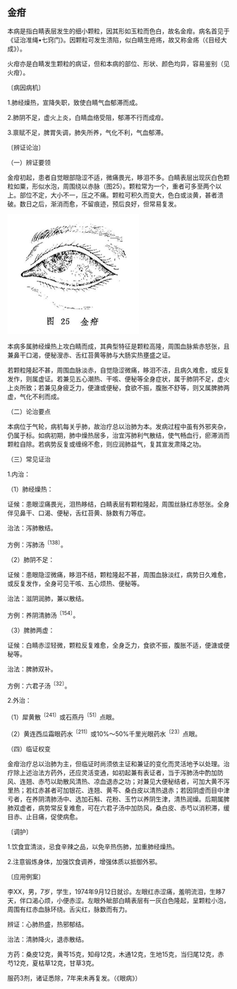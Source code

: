 ## 金疳

本病是指白睛表层发生的细小颗粒，因其形如玉粒而色白，故名金疳。病名首见于《证治准绳•七窍门》。因颗粒可发生溃陷，似白睛生疮疡，故又称金疡（《目经大成》）。

火疳亦是白睛发生颗粒的病证，但和本病的部位、形状、颜色均异，容易鉴别（见火疳）。

〔病因病机〕

1.肺经燥热，宣降失职，致使白睛气血郁滞而成。

2.肺阴不足，虚火上炎，白睛血络受阻，郁滞不行而成疳。

3.禀赋不足，脾胃失调，肺失所养，气化不利，气血郁滞。

〔辨证论治〕

（一）辨证要领

金疳初起，患者自觉眼部隐涩不适，微痛畏光，眵泪不多。白睛表层出现灰白色颗粒如粟，形似水泡，周围绕以赤脉（图25）。颗粒常为一个，重者可多至两个以上。部位不定，大小不一，压之不痛。颗粒可积久而变大，色白或淡黄，甚者溃破。数日之后，渐消而愈，不留痕迹，预后良好，但常易复发。

<img src="img\25.jpg" style="zoom:50%;" />

本病多属肺经燥热上攻白睛而成，其典型特征是颗粒高隆，周围血脉紫赤怒张，且兼鼻干口渴，便秘溲赤、舌红苔黄等肺与大肠实热壅盛之证。

若颗粒隆起不甚，周围血脉淡赤，自觉隐涩微痛，眵泪不洁，且病久难愈，或反复发作，则属虚证。若兼见五心潮热、干咳、便秘等全身症状，属于肺阴不足，虚火上炎所致；若兼见身疲乏力，便溏或便秘，食欲不振，腹胀不舒等，则又属脾肺两虚，气化不利而成。

（二）论治要点

本病位于气轮，病机每关乎肺，故治疗总以治肺为本。发病过程中虽有外邪夹杂，仍属于标。如病初期，肺中燥热居多，治宜泻肺利气散结，使气畅血行，瘀滞消而颗粒自除。若病势反复或缠绵不愈，则应润肺益气，复其宣发肃降之功。

（三）常见证治

1.内治：

（1）肺经燥热：

证候：患眼涩痛畏光，泪热眵结，白睛表层有颗粒隆起，周围丝脉红赤怒张。全身伴见鼻干、口渴、便秘，舌红苔黄、脉数有力等症。

治法：泻肺散结。

方例：泻肺汤<sup>〔138〕</sup>。

（2）肺阴不足：

证候：患眼隐涩微痛，眵泪不结，颗粒隆起不甚，周围血脉淡红，病势日久难愈，或反复发作，全身可见干咳、五心烦热、便秘等。

治法：滋阴润肺，兼以散结。

方例：养阴清肺汤<sup>〔154〕</sup>。

（3）脾肺两虚：

证候：白睛赤涩轻微，颗粒反复难愈，全身乏力，食欲不振，腹胀不适，便溏或便秘等。

治法：脾肺双补。

方例：六君子汤<sup>〔32〕</sup>。

2.外治：

（1）犀黄散<sup>〔241〕</sup>或石燕丹<sup>〔51〕</sup>点眼。

（2）黄连西瓜霜眼药水<sup>〔211〕</sup>或10%〜50%千里光眼药水<sup>〔23〕</sup>点眼。

（四）临证权变

金疳治疗总以治肺为主，但临证时尚须依主证和兼证的变化而灵活地予以处理。治疗除上述治法方药外，还应灵活变通，如初起兼有表证者，当于泻肺汤中酌加防风、连翘、赤芍以助散风清热、凉血退赤之功；对兼见大便秘结者，可加大黄不泻里热；若红赤甚者可加银花、连翘、黄芩、桑白皮以清热退赤；若因阴虚而目中津亏者，在养阴清肺汤中、选加石斛、花粉、玉竹以养阴生津，清热润燥。后期属脾肺双虚者，病势常反复难愈，可在六君子汤中加防风，桑白皮、赤芍以消积滞，缓目赤、止目痛，促使病愈。

〔调护〕

1.饮食宜清淡，忌食辛辣之品，以免辛热伤肺，加重肺经燥热。

2.注意锻炼身体，加强饮食调养，增强体质以抵御外邪。

〔应用例案〕

李XX，男，7岁，学生，1974年9月12日就诊。左眼红赤涩痛，羞明流泪，生眵7天，伴口渴心烦，小便赤涩。左眼外眦部白睛表层有一灰白色隆起，呈颗粒小泡，周围有红赤血脉环绕。舌尖红，脉数而有力。

辨证：心肺热盛，热邪郁结。

治法：清肺降火，退赤散结。

方药：桑皮12克，黄芩15克，知母12克，木通12克，生地15克，当归尾12克，赤芍12克，夏枯草12克，甘草3克。

服药3剂，诸证悉除，7年来未再复发。（《眼病》）
